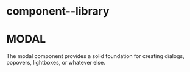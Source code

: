 # component--library
 
 <h1>MODAL</h1>
<p>The modal component provides a solid foundation for creating dialogs, popovers, lightboxes, or whatever else.</p>